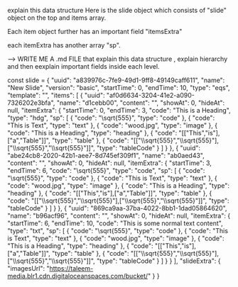 explain this data structure 
Here is the slide object which consists of "slide" object on the top and items array.

Each item object further has an important field "itemsExtra"

each itemExtra has another array "sp".

--> WRITE ME A .md FILE that explain this data structure , explain hierarchy and then eexplain important fields inside each level.


const slide = {
    "uuid": "a839976c-7fe9-49d1-9ff8-49149caff611",
    "name": "New Slide",
    "version": "basic",
    "startTime": 0,
    "endTime": 10,
    "type": "eqs",
    "template": "",
    "items": [
        {
            "uuid": "af0d6634-3204-41e2-a090-7326202e3bfa",
            "name": "d1cebb00",
            "content": "",
            "showAt": 0,
            "hideAt": null,
            "itemExtra": {
                "startTime": 0,
                "endTime": 3,
                "code": "This is a Heading",
                "type": "hdg",
                "sp": [
                    {
                        "code": "\\sqrt{555}",
                        "type": "code"
                    },
                    {
                        "code": "This is Text",
                        "type": "text"
                    },
                    {
                        "code": "wood.jpg",
                        "type": "image"
                    },
                    {
                        "code": "This is a Heading",
                        "type": "heading"
                    },
                    {
                        "code": "[[\"This\",\"is\"],[\"a\",\"Table\"]]",
                        "type": "table"
                    },
                    {
                        "code": "[[\"\\\\sqrt{555}\",\"\\\\sqrt{555}\"],[\"\\\\sqrt{555}\",\"\\\\sqrt{555}\"]]",
                        "type": "tableCode"
                    }
                ]
            }
        },
        {
            "uuid": "abe24cb8-2020-42b1-aee7-8d745ef309f1",
            "name": "ab0aed43",
            "content": "",
            "showAt": 0,
            "hideAt": null,
            "itemExtra": {
                "startTime": 3,
                "endTime": 6,
                "code": "\\sqrt{555}",
                "type": "code",
                "sp": [
                    {
                        "code": "\\sqrt{555}",
                        "type": "code"
                    },
                    {
                        "code": "This is Text",
                        "type": "text"
                    },
                    {
                        "code": "wood.jpg",
                        "type": "image"
                    },
                    {
                        "code": "This is a Heading",
                        "type": "heading"
                    },
                    {
                        "code": "[[\"This\",\"is\"],[\"a\",\"Table\"]]",
                        "type": "table"
                    },
                    {
                        "code": "[[\"\\\\sqrt{555}\",\"\\\\sqrt{555}\"],[\"\\\\sqrt{555}\",\"\\\\sqrt{555}\"]]",
                        "type": "tableCode"
                    }
                ]
            }
        },
        {
            "uuid": "869ca9aa-37ba-4022-8bb1-1dad05864620",
            "name": "b96acf96",
            "content": "",
            "showAt": 0,
            "hideAt": null,
            "itemExtra": {
                "startTime": 6,
                "endTime": 10,
                "code": "This is some normal text content",
                "type": "txt",
                "sp": [
                    {
                        "code": "\\sqrt{555}",
                        "type": "code"
                    },
                    {
                        "code": "This is Text",
                        "type": "text"
                    },
                    {
                        "code": "wood.jpg",
                        "type": "image"
                    },
                    {
                        "code": "This is a Heading",
                        "type": "heading"
                    },
                    {
                        "code": "[[\"This\",\"is\"],[\"a\",\"Table\"]]",
                        "type": "table"
                    },
                    {
                        "code": "[[\"\\\\sqrt{555}\",\"\\\\sqrt{555}\"],[\"\\\\sqrt{555}\",\"\\\\sqrt{555}\"]]",
                        "type": "tableCode"
                    }
                ]
            }
        }
    ],
    "slideExtra": {
        "imagesUrl": "https://taleem-media.blr1.cdn.digitaloceanspaces.com/bucket/"
    }
}
